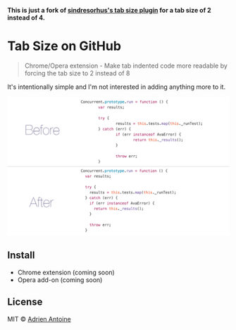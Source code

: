 
__This is just a fork of [sindresorhus's tab size plugin](https://github.com/sindresorhus/tab-size-on-github) for a tab size of 2 instead of 4.__

# Tab Size on GitHub

> Chrome/Opera extension - Make tab indented code more readable by forcing the tab size to 2 instead of 8

It's intentionally simple and I'm not interested in adding anything more to it.

![](screenshot.png)


## Install

* Chrome extension (coming soon)
* Opera add-on (coming soon)


## License

MIT © [Adrien Antoine](http://adriantoine.com)
